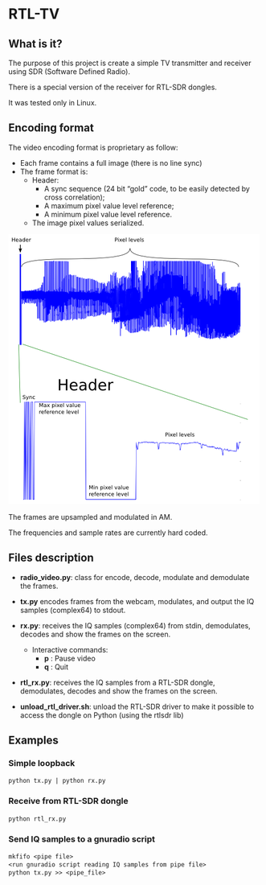 # RTL-TV

## What is it?
The purpose of this project is create a simple TV transmitter and receiver using SDR (Software Defined Radio).

There is a special version of the receiver for RTL-SDR dongles.

It was tested only in Linux.

## Encoding format
The video encoding format is proprietary as follow:
 * Each frame contains a full image (there is no line sync)
 * The frame format is:
   * Header:
     * A sync sequence (24 bit “gold” code, to be easily detected by cross correlation);
     * A maximum pixel value level reference;
     * A minimum pixel value level reference.
   * The image pixel values serialized.

![alt text](https://raw.githubusercontent.com/sergio-schmiegelow/RTL-TV/master/frame_diagram.png "Encoding diagram")

The frames are upsampled and modulated in AM.

The frequencies and sample rates are currently hard coded.

## Files description
  * **radio_video.py**:  class for encode, decode, modulate and demodulate the frames.

  * **tx.py**  encodes frames from the webcam, modulates, and output the IQ samples (complex64) to stdout.

  * **rx.py**: receives the IQ samples (complex64) from stdin, demodulates, decodes and show the frames on the screen.
    * Interactive commands:
      * **p** : Pause video
      * **q** : Quit

  * **rtl_rx.py**: receives the IQ samples from a RTL-SDR dongle, demodulates, decodes and show the frames on the screen.

  * **unload_rtl_driver.sh**: unload the RTL-SDR driver to make it possible to access the dongle on Python (using the rtlsdr lib)

## Examples
### Simple loopback
```
python tx.py | python rx.py
```
### Receive from RTL-SDR dongle
```
python rtl_rx.py
```
### Send IQ samples to a gnuradio script
```
mkfifo <pipe file>
<run gnuradio script reading IQ samples from pipe file>
python tx.py >> <pipe_file>
```
